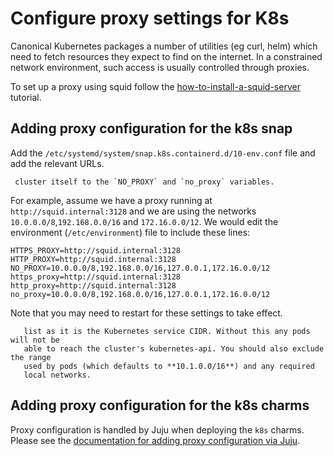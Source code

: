 # Configure proxy settings for K8s

Canonical Kubernetes packages a number of utilities (eg curl, helm) which need
to fetch resources they expect to find on the internet. In a constrained
network environment, such access is usually controlled through proxies.

To set up a proxy using squid follow the
[how-to-install-a-squid-server][squid] tutorial.

## Adding proxy configuration for the k8s snap

Add the `/etc/systemd/system/snap.k8s.containerd.d/10-env.conf` file
and add the relevant URLs.

```{note} It is important to add whatever address ranges are used by the
 cluster itself to the `NO_PROXY` and `no_proxy` variables.
```

For example, assume we have a proxy running at `http://squid.internal:3128` and
we are using the networks `10.0.0.0/8`,`192.168.0.0/16` and `172.16.0.0/12`. We
would edit the environment (`/etc/environment`) file to include these lines:

```
HTTPS_PROXY=http://squid.internal:3128
HTTP_PROXY=http://squid.internal:3128
NO_PROXY=10.0.0.0/8,192.168.0.0/16,127.0.0.1,172.16.0.0/12
https_proxy=http://squid.internal:3128
http_proxy=http://squid.internal:3128
no_proxy=10.0.0.0/8,192.168.0.0/16,127.0.0.1,172.16.0.0/12
```

Note that you may need to restart for these settings to take effect.

```{note} The **10.152.183.0/24** CIDR needs to be covered in the juju-no-proxy
   list as it is the Kubernetes service CIDR. Without this any pods will not be 
   able to reach the cluster's kubernetes-api. You should also exclude the range
   used by pods (which defaults to **10.1.0.0/16**) and any required
   local networks.
```

## Adding proxy configuration for the k8s charms

Proxy configuration is handled by Juju when deploying the `k8s` charms. Please
see the [documentation for adding proxy configuration via Juju].

<!-- LINKS -->

[documentation for adding proxy configuration via Juju]: /charm/howto/proxy
[squid]: https://ubuntu.com/server/docs/how-to-install-a-squid-server
